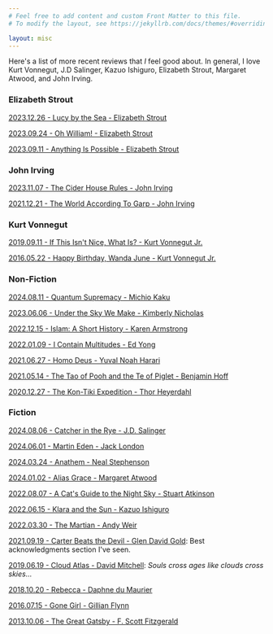 ```yaml
---
# Feel free to add content and custom Front Matter to this file.
# To modify the layout, see https://jekyllrb.com/docs/themes/#overriding-theme-defaults

layout: misc
---
```


Here's a list of more recent reviews that _I_ feel good about. In general, I love Kurt Vonnegut, J.D Salinger, Kazuo Ishiguro, Elizabeth Strout, Margaret Atwood, and John Irving.

### Elizabeth Strout

[2023.12.26 - Lucy by the Sea - Elizabeth Strout](https://www.goodreads.com/review/show/5179153792)

[2023.09.24 - Oh William! - Elizabeth Strout](https://www.goodreads.com/review/show/4578640555)

[2023.09.11 - Anything Is Possible - Elizabeth Strout](https://www.goodreads.com/review/show/4864977848)

### John Irving

[2023.11.07 - The Cider House Rules - John Irving](https://www.goodreads.com/review/show/5857113257)

[2021.12.21 - The World According To Garp - John Irving](https://www.goodreads.com/review/show/4282951959)

### Kurt Vonnegut

[2019.09.11 - If This Isn't Nice, What Is? - Kurt Vonnegut Jr.](https://www.goodreads.com/review/show/2509128966)

[2016.05.22 - Happy Birthday, Wanda June - Kurt Vonnegut Jr.](https://www.goodreads.com/review/show/1645522618)

### Non-Fiction

[2024.08.11 - Quantum Supremacy - Michio Kaku](https://www.goodreads.com/review/show/6543356209)

[2023.06.06 - Under the Sky We Make - Kimberly Nicholas](https://www.goodreads.com/review/show/4932846775)

[2022.12.15 - Islam: A Short History - Karen Armstrong](https://www.goodreads.com/review/show/4729738248)

[2022.01.09 - I Contain Multitudes - Ed Yong](https://www.goodreads.com/review/show/4025368065)

[2021.06.27 - Homo Deus - Yuval Noah Harari](https://www.goodreads.com/review/show/4003918647)

[2021.05.14 - The Tao of Pooh and the Te of Piglet - Benjamin Hoff](https://www.goodreads.com/review/show/3931059657)

[2020.12.27 - The Kon-Tiki Expedition - Thor Heyerdahl](https://www.goodreads.com/review/show/3664540181)

### Fiction

[2024.08.06 - Catcher in the Rye - J.D. Salinger](https://www.goodreads.com/review/show/687862351)

[2024.06.01 - Martin Eden - Jack London](https://www.goodreads.com/review/show/1730365943)

[2024.03.24 - Anathem - Neal Stephenson](https://www.goodreads.com/review/show/6174230804)

[2024.01.02 - Alias Grace - Margaret Atwood](https://www.goodreads.com/review/show/2393731974)

[2022.08.07 - A Cat's Guide to the Night Sky - Stuart Atkinson](https://www.goodreads.com/review/show/4571824243)

[2022.06.15 - Klara and the Sun - Kazuo Ishiguro](https://www.goodreads.com/review/show/3845288279)

[2022.03.30 - The Martian - Andy Weir](https://www.goodreads.com/review/show/4569269767)

[2021.09.19 - Carter Beats the Devil - Glen David Gold](https://www.goodreads.com/review/show/4112573436): Best acknowledgments section I've seen.

[2019.06.19 - Cloud Atlas - David Mitchell](https://www.goodreads.com/review/show/2589667009): _Souls cross ages like clouds cross skies…_

[2018.10.20 - Rebecca - Daphne du Maurier](https://www.goodreads.com/review/show/2286327516)

[2016.07.15 - Gone Girl - Gillian Flynn](https://www.goodreads.com/review/show/1698774826)

[2013.10.06 - The Great Gatsby - F. Scott Fitzgerald](https://www.goodreads.com/review/show/687765249)
